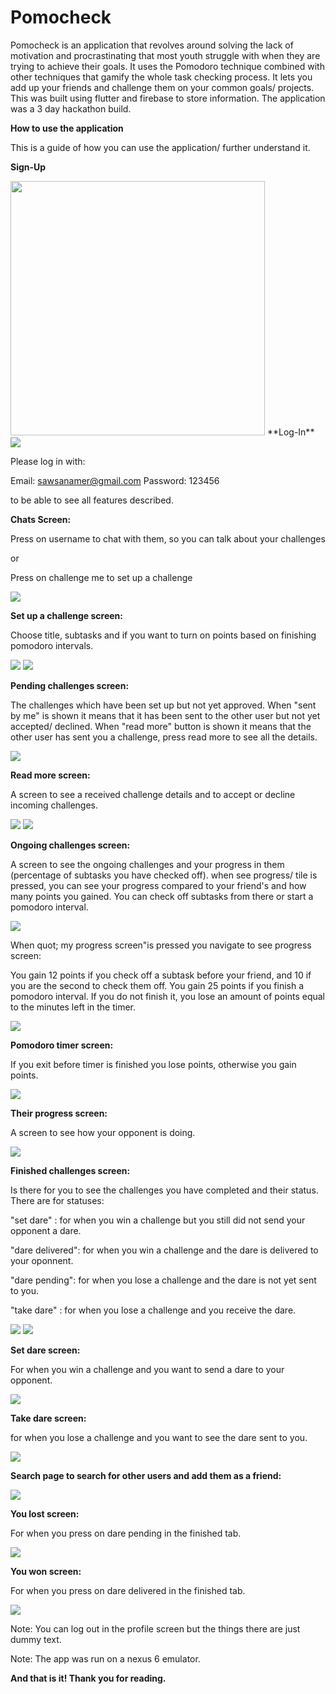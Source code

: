 # **Pomocheck**

Pomocheck is an application that revolves around solving the lack of motivation and procrastinating that most youth struggle with when they are trying to achieve their goals. It uses the Pomodoro technique combined with other techniques that gamify the whole task checking process. It lets you add up your friends and challenge them on your common goals/ projects. This was built using flutter and firebase to store information. The application was a 3 day hackathon build.

**How to use the application**

This is a guide of how you can use the application/ further understand it.

**Sign-Up**

<img src="readme_images/image001.jpg" height="407" >
**Log-In**

<img src="readme_images/image002.jpg" >

Please log in with:

Email: sawsanamer@gmail.com
Password: 123456

to be able to see all features described.

**Chats Screen:**

Press on username to chat with them, so you can talk about your challenges

or

Press on challenge me to set up a challenge

<img src="readme_images/image003.jpg" >

**Set up a challenge screen:**

Choose title, subtasks and if you want to turn on points based on finishing pomodoro intervals.

<img src="readme_images/image004.jpg" >
<img src="readme_images/image005.jpg" >


**Pending challenges screen:**

The challenges which have been set up but not yet approved. When &quot;sent by me&quot; is shown it means that it has been sent to the other user but not yet accepted/ declined. When &quot;read more&quot; button is shown it means that the other user has sent you a challenge, press read more to see all the details.

<img src="readme_images/image006.jpg" >

**Read more screen:**

A screen to see a received challenge details and to accept or decline incoming challenges.

<img src="readme_images/image007.jpg" >
<img src="readme_images/image008.jpg" >

**Ongoing challenges screen:**

A screen to see the ongoing challenges and your progress in them (percentage of subtasks you have checked off). when see progress/ tile is pressed, you can see your progress compared to your friend&#39;s and how many points you gained. You can check off subtasks from there or start a pomodoro interval.

<img src="readme_images/image009.jpg" >

When quot; my progress screen&quot;is pressed you navigate to see progress screen:

You gain 12 points if you check off a subtask before your friend, and 10 if you are the second to check them off. You gain 25 points if you finish a pomodoro interval. If you do not finish it, you lose an amount of points equal to the minutes left in the timer.

<img src="readme_images/image010.jpg" >

**Pomodoro timer screen:**

If you exit before timer is finished you lose points, otherwise you gain points.

<img src="readme_images/image011.jpg" >

**Their progress screen:**

A screen to see how your opponent is doing.

<img src="readme_images/image012.jpg" >

**Finished challenges screen:**

Is there for you to see the challenges you have completed and their status. There are for statuses:

&quot;set dare&quot; : for when you win a challenge but you still did not send your opponent a dare.

&quot;dare delivered&quot;: for when you win a challenge and the dare is delivered to your oponnent.

&quot;dare pending&quot;: for when you lose a challenge and the dare is not yet sent to you.

&quot;take dare&quot; : for when you lose a challenge and you receive the dare.

<img src="readme_images/image013.jpg" >
<img src="readme_images/image014.jpg" >


**Set dare screen:**

For when you win a challenge and you want to send a dare to your opponent.

<img src="readme_images/image015.jpg" >

**Take dare screen:**

for when you lose a challenge and you want to see the dare sent to you.

<img src="readme_images/image016.jpg" >

**Search page to search for other users and add them as a friend:**

<img src="readme_images/image017.png" >

**You lost screen:**

For when you press on dare pending in the finished tab.

<img src="readme_images/image018.png" >

**You won screen:**

For when you press on dare delivered in the finished tab.

<img src="readme_images/image019.png" >

Note: You can log out in the profile screen but the things there are just dummy text.

Note: The app was run on a nexus 6 emulator.

**And that is it! Thank you for reading.**
